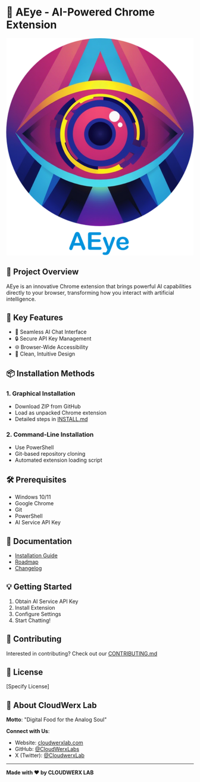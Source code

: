 # 🤖 AEye - AI-Powered Chrome Extension

![AEye Logo](logo_with_text.svg)

## 🌟 Project Overview

AEye is an innovative Chrome extension that brings powerful AI capabilities directly to your browser, transforming how you interact with artificial intelligence.

## 🚀 Key Features

- 💬 Seamless AI Chat Interface
- 🔒 Secure API Key Management
- 🌐 Browser-Wide Accessibility
- 🎨 Clean, Intuitive Design

## 📦 Installation Methods

### 1. Graphical Installation
- Download ZIP from GitHub
- Load as unpacked Chrome extension
- Detailed steps in [INSTALL.md](INSTALL.md)

### 2. Command-Line Installation
- Use PowerShell
- Git-based repository cloning
- Automated extension loading script

## 🛠 Prerequisites

- Windows 10/11
- Google Chrome
- Git
- PowerShell
- AI Service API Key

## 📘 Documentation

- [Installation Guide](INSTALL.md)
- [Roadmap](ROADMAP.md)
- [Changelog](CHANGELOG.md)

## 💡 Getting Started

1. Obtain AI Service API Key
2. Install Extension
3. Configure Settings
4. Start Chatting!

## 🤝 Contributing

Interested in contributing? Check out our [CONTRIBUTING.md](CONTRIBUTING.md)

## 📝 License

[Specify License]

## 🌈 About CloudWerx Lab

**Motto**: "Digital Food for the Analog Soul"

**Connect with Us**:
- Website: [cloudwerxlab.com](http://cloudwerxlab.com)
- GitHub: [@CloudWerxLabs](https://github.com/CloudWerxLabs)
- X (Twitter): [@CloudwerxLab](https://x.com/CloudwerxLab)

---

**Made with ❤️ by CLOUDWERX LAB**
